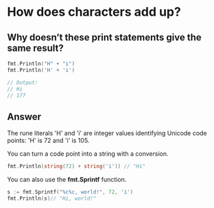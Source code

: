 # How does characters add up?

## Why doesn’t these print statements give the same result?

```go
fmt.Println("H" + "i")
fmt.Println('H' + 'i')

// Output:
// Hi
// 177
```

## Answer

The rune literals 'H' and 'i' are integer values identifying Unicode code points: 'H' is 72 and 'i' is 105.

You can turn a code point into a string with a conversion.

```go
fmt.Println(string(72) + string('i')) // "Hi"
```

You can also use the **fmt.Sprintf** function.

```go
s := fmt.Sprintf("%c%c, world!", 72, 'i')
fmt.Println(s)// "Hi, world!"
```


